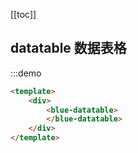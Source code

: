 [[toc]]

## datatable 数据表格

:::demo 

```html
<template>
    <div>
        <blue-datatable>
        </blue-datatable>
    </div>
</template>
```